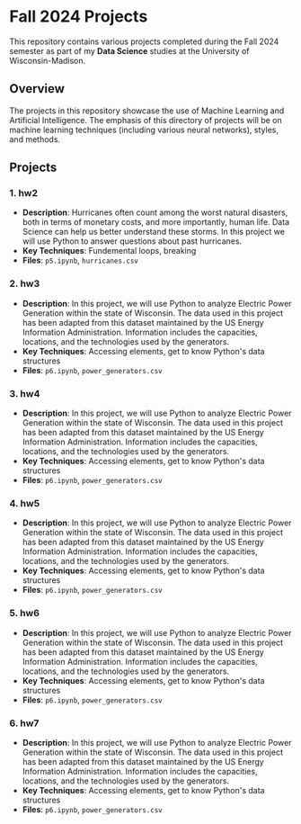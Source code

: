 # Fall 2024 Projects

This repository contains various projects completed during the Fall 2024 semester as part of my **Data Science** studies at the University of Wisconsin-Madison.

## Overview

The projects in this repository showcase the use of Machine Learning and Artificial Intelligence. The emphasis of this directory of projects will be on machine learning techniques (including various neural networks), styles, and methods.

## Projects

### 1. hw2
- **Description**: Hurricanes often count among the worst natural disasters, both in terms of monetary costs, and more importantly, human life. Data Science can help us better understand these storms. In this project we will use Python to answer questions about past hurricanes.
- **Key Techniques**: Fundemental loops, breaking
- **Files**: `p5.ipynb`, `hurricanes.csv`

### 2. hw3
- **Description**: In this project, we will use Python to analyze Electric Power Generation within the state of Wisconsin. The data used in this project has been adapted from this dataset maintained by the US Energy Information Administration. Information includes the capacities, locations, and the technologies used by the generators.
- **Key Techniques**: Accessing elements, get to know Python's data structures
- **Files**: `p6.ipynb`, `power_generators.csv`

### 3. hw4
- **Description**: In this project, we will use Python to analyze Electric Power Generation within the state of Wisconsin. The data used in this project has been adapted from this dataset maintained by the US Energy Information Administration. Information includes the capacities, locations, and the technologies used by the generators.
- **Key Techniques**: Accessing elements, get to know Python's data structures
- **Files**: `p6.ipynb`, `power_generators.csv`

### 4. hw5
- **Description**: In this project, we will use Python to analyze Electric Power Generation within the state of Wisconsin. The data used in this project has been adapted from this dataset maintained by the US Energy Information Administration. Information includes the capacities, locations, and the technologies used by the generators.
- **Key Techniques**: Accessing elements, get to know Python's data structures
- **Files**: `p6.ipynb`, `power_generators.csv`

### 5. hw6
- **Description**: In this project, we will use Python to analyze Electric Power Generation within the state of Wisconsin. The data used in this project has been adapted from this dataset maintained by the US Energy Information Administration. Information includes the capacities, locations, and the technologies used by the generators.
- **Key Techniques**: Accessing elements, get to know Python's data structures
- **Files**: `p6.ipynb`, `power_generators.csv`

### 6. hw7
- **Description**: In this project, we will use Python to analyze Electric Power Generation within the state of Wisconsin. The data used in this project has been adapted from this dataset maintained by the US Energy Information Administration. Information includes the capacities, locations, and the technologies used by the generators.
- **Key Techniques**: Accessing elements, get to know Python's data structures
- **Files**: `p6.ipynb`, `power_generators.csv`
